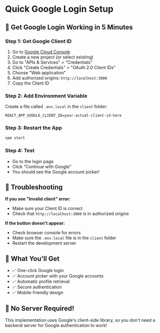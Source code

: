 # Quick Google Login Setup

## 🚀 Get Google Login Working in 5 Minutes

### Step 1: Get Google Client ID
1. Go to [Google Cloud Console](https://console.cloud.google.com/)
2. Create a new project (or select existing)
3. Go to "APIs & Services" > "Credentials"
4. Click "Create Credentials" > "OAuth 2.0 Client IDs"
5. Choose "Web application"
6. Add authorized origins: `http://localhost:3000`
7. Copy the Client ID

### Step 2: Add Environment Variable
Create a file called `.env.local` in the `client` folder:

```env
REACT_APP_GOOGLE_CLIENT_ID=your-actual-client-id-here
```

### Step 3: Restart the App
```bash
npm start
```

### Step 4: Test
- Go to the login page
- Click "Continue with Google"
- You should see the Google account picker!

## 🔧 Troubleshooting

**If you see "Invalid client" error:**
- Make sure your Client ID is correct
- Check that `http://localhost:3000` is in authorized origins

**If the button doesn't appear:**
- Check browser console for errors
- Make sure the `.env.local` file is in the `client` folder
- Restart the development server

## 📱 What You'll Get

- ✅ One-click Google login
- ✅ Account picker with your Google accounts
- ✅ Automatic profile retrieval
- ✅ Secure authentication
- ✅ Mobile-friendly design

## 🎯 No Server Required!

This implementation uses Google's client-side library, so you don't need a backend server for Google authentication to work!


